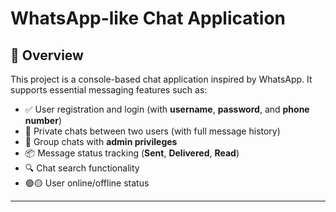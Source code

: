 # WhatsApp-like Chat Application

## 📱 Overview

This project is a console-based chat application inspired by WhatsApp. It supports essential messaging features such as:

- ✅ User registration and login (with **username**, **password**, and **phone number**)
- 💬 Private chats between two users (with full message history)
- 👥 Group chats with **admin privileges**
- 📦 Message status tracking (**Sent**, **Delivered**, **Read**)
- 🔍 Chat search functionality
- 🟢🟡 User online/offline status

---